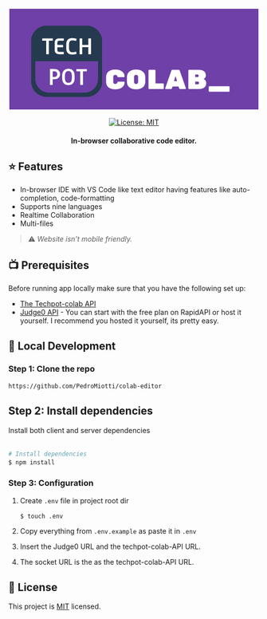 <p align="center">
<a href="https://codetreats.herokuapp.com/">
<img src=".github/img/techpot-colab-logo.png" alt="Logo" />
</a>
</p>

<p align="center">

 <a href="https://github.com/adarshaacharya/CodeTreats/blob/master/LICENSE" target="_blank">
<img alt="License: MIT" src="https://img.shields.io/github/license/adarshaacharya/CodeTreats" />
</a>

</p>

<h4 align="center">
In-browser collaborative code editor.
</h4>


## ⭐ Features

-   In-browser IDE with VS Code like text editor having features like auto-completion, code-formatting
-   Supports nine languages
-   Realtime Collaboration
-   Multi-files

> ⚠️ *Website isn't mobile friendly.*

## 📺 Prerequisites

Before running app locally make sure that you have the following set up:

-   [The Techpot-colab API](https://github.com/PedroMiotti/colab-editor-api)
-   [Judge0 API](https://github.com/judge0/judge0#get-started) - You can start with the free plan on RapidAPI or host it yourself. I recommend you hosted it yourself, its pretty easy.

## 🚀 Local Development

### Step 1: Clone the repo

```bash
https://github.com/PedroMiotti/colab-editor
```

## Step 2: Install dependencies

Install both client and server dependencies

```bash

# Install dependencies
$ npm install
```

### Step 3: Configuration

1. Create `.env` file in project root dir

    ```bash
    $ touch .env
    ```

2. Copy everything from `.env.example` as paste it in `.env`

3. Insert the Judge0 URL and the techpot-colab-API URL.
4. The socket URL is the as the techpot-colab-API URL.


## 📝 License

This project is [MIT](https://github.com/adarshaacharya/CodeTreats/blob/master/LICENSE) licensed.